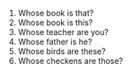 1.  Whose book is that?
2.  Whose book is this?
3.  Whose teacher are you?
4.  Whose father is he?
5.  Whose birds are these?
6.  Whose checkens are those?
